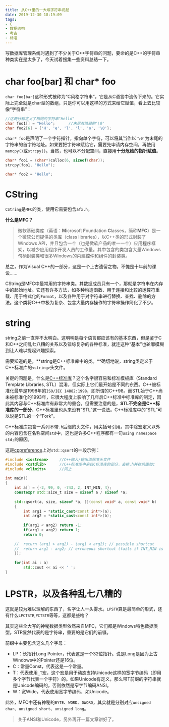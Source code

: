 ```yaml
---
title: 从C++里的一大堆字符串说起
date: 2019-12-30 18:19:09
tags:
- C
- 数据结构
- 考古
- 标准
---
```

写数据库管理系统时遇到了不少关于C++字符串的问题，要命的是C++的字符串种类实在是太多了，今天试着搜集一些资料总结一下。

# char foo[bar] 和 char* foo

`char foo[bar]`这种形式被称为“C风格字符串”，它是从C语言中流传下来的。它实际上完全就是char型的数组，只是你可以用这样的方式来给它赋值，看上去比较像“字符串”：

```cpp
//这两行都定义了相同的字符串"Hello"
char foo1[] = "Hello";      //末尾有隐藏的'\0'
char foo2[6] = {'H', 'e', 'l', 'l', 'o', '\0'};
```

`char* foo`是声明了一个字符指针，指向单个字符，可以将其当作以`'\0'`为末尾的字符串的首字符地址。如果要把字符串赋给它，需要先申请内存空间，再使用`memcpy()`或`strcpy()`。当然，也可以不分配空间，直接用**十分危险的指针赋值**。

```cpp
char* foo1 = (char*)calloc(6, sizeof(char));
strcpy(foo1, "Hello");

char* foo2 = "Hello";
```

<!--more-->

# CString

`CString`是`MFC`的类，使用它需要包含`afx.h`。

**什么是MFC？**

> 微软基础类库（英语：**M**icrosoft **F**oundation **C**lasses，简称**MFC**）是一个微软公司提供的类库（class libraries），以C++类的形式封装了Windows API，并且包含一个（也是微软产品的唯一一个）应用程序框架，以减少应用程序开发人员的工作量。其中包含的类包含大量Windows句柄封装类和很多Windows的内建控件和组件的封装类。

总之，作为Visual C++的一部分，这是一个上古遗留之物。不愧是十年前的课设……

CString是MFC中最常用的字符串类。其数据成员只有一个，那就是字符串在内存中的起始地址。它还有许多方法，如多种构造函数、用于连接和比较的运算符重载、用于格式化的`Format`，以及各种用于对字符串进行替换、查找、删除的方法。这个类将C++中极为复杂、包含大量内存操作的字符串操作简化了不少。

# string

string之前一直弄不太明白。这明明是每个语言都应该有的基本东西，但是鉴于C和C++之间乱七八糟的关系以及错综复杂的各种标准，就连这种“基本”也轮廓模糊到让人难以提起兴趣探索。

需要知道的是，**string是C++标准库中的类。**确切地说，string类定义于C++标准库的`<string>`头文件。

关键的问题是，什么是[C++标准库](https://zh.cppreference.com/w/cpp/header)？这个名字很容易和标准模板库（Standard Template Libraries, STL）混淆，但实际上它们最开始是不同的东西。C++被标准化最早是1998年的`ISO/IEC 14882:1998`，即所谓的C++98。而STL始于C++尚未被标准化的1993年，它很大程度上影响了几年后C++标准中标准库的制定，因此其内容与C++标准库有非常大的重合。但需要注意的是，**STL不完全是C++标准库的一部分**，C++标准里也从来没有“STL”这一说法。C++标准库中的“STL”可以说是STL的一个“Fork”。

C++标准库包含一系列不带`.h`后缀的头文件，用尖括号引用。其中除宏定义以外的内容包含在名称空间`std`中，这也是许多C++程序都有一句`using namespace std;`的原因。

这是[cppreference](https://en.cppreference.com/w/cpp/algorithm/qsort)上对`std::qsort`的一段示例：

```cpp
#include <iostream>     //C++输入/输出流标准头文件
#include <cstdlib>      //C++标准库中来自C标准库的部分，去掉.h并在前面加c
#include <climits>      //同上
 
int main()
{
    int a[] = {-2, 99, 0, -743, 2, INT_MIN, 4};
    constexpr std::size_t size = sizeof a / sizeof *a;
 
    std::qsort(a, size, sizeof *a, [](const void* a, const void* b)     //指定名称空间std
    {
        int arg1 = *static_cast<const int*>(a);
        int arg2 = *static_cast<const int*>(b);
 
        if(arg1 < arg2) return -1;
        if(arg1 > arg2) return 1;
        return 0;
 
    //  return (arg1 > arg2) - (arg1 < arg2); // possible shortcut
    //  return arg1 - arg2; // erroneous shortcut (fails if INT_MIN is present)
    });
 
    for(int ai : a)
        std::cout << ai << ' ';
}
```

# LPSTR，以及各种乱七八糟的

这就是较为难以理解的东西了，名字让人一头雾水。`LPSTR`算是最简单的形式，还有什么`LPCTSTR`,`PCTSTR`等等，这都是些啥？

其实这些全大写的神秘数据类型依然来自MFC，它们都是Windows特色数据类型。STR显然代表的是字符串，重要的是它们的前缀。

前缀中主要包含这么几个字母：

- LP：长指针Long Pointer，代表这是一个32位指针。说是Long是因为上古Windows中的Pointer还是16位。
- C：常量Const，代表这是一个常量。
- T：代表使用`_T`宏，这个宏是用于动态支持Unicode这样的宽字节编码（即用多个字节代表一个字符）的。如果Unicode有定义，那么带T前缀的字符串就是Unicode编码的，否则依然是窄字节编码ANSI。
- W：宽Wide，代表使用宽字节编码，如Unicode。

此外，MFC中还有神秘的`BYTE`、`WORD`、`DWORD`，其实就是分别对应`unsigned char`、`unsigned short`、`unsigned long`。

> 关于ANSI和Unicode，另外再开一篇文章讲好了。